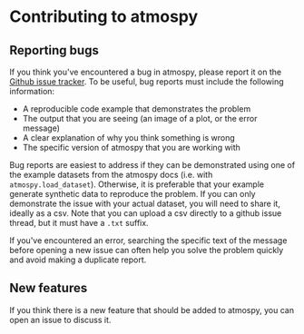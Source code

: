 Contributing to atmospy
=======================

Reporting bugs
--------------

If you think you've encountered a bug in atmospy, please report it on the [Github issue tracker](https://github.com/quant-aq/atmospy/issues/new). To be useful, bug reports must include the following information:

- A reproducible code example that demonstrates the problem
- The output that you are seeing (an image of a plot, or the error message)
- A clear explanation of why you think something is wrong
- The specific version of atmospy that you are working with

Bug reports are easiest to address if they can be demonstrated using one of the example datasets from the atmospy docs (i.e. with `atmospy.load_dataset`). Otherwise, it is preferable that your example generate synthetic data to reproduce the problem. If you can only demonstrate the issue with your actual dataset, you will need to share it, ideally as a csv. Note that you can upload a csv directly to a github issue thread, but it must have a `.txt` suffix.

If you've encountered an error, searching the specific text of the message before opening a new issue can often help you solve the problem quickly and avoid making a duplicate report.


New features
------------

If you think there is a new feature that should be added to atmospy, you can open an issue to discuss it. 